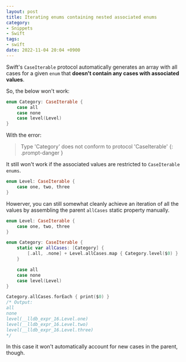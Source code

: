 ```yaml
---
layout: post
title: Iterating enums containing nested associated enums
category:
- Snippets
- Swift
tags:
- swift
date: 2022-11-04 20:04 +0900
---
```

Swift's `CaseIterable` protocol automatically generates an array with all cases for a given `enum` that **doesn't contain any cases with associated values**.  

So, the below won't work:
```swift
enum Category: CaseIterable {
    case all
    case none
    case level(Level)
}
```
With the error:
> Type 'Category' does not conform to protocol 'CaseIterable'
{: .prompt-danger }

It still won't work if the associated values are restricted to `CaseIterable` `enums`.  

```swift
enum Level: CaseIterable {
    case one, two, three
}
```

Howerver, you can still somewhat cleanly achieve an iteration of all the values by assembling the parent `allCases` static property manually.   

```swift
enum Level: CaseIterable {
    case one, two, three
}

enum Category: CaseIterable {
    static var allCases: [Category] {
        [.all, .none] + Level.allCases.map { Category.level($0) }
    }

    case all
    case none
    case level(Level)
}

Category.allCases.forEach { print($0) }
/* Output:
all
none
level(__lldb_expr_16.Level.one)
level(__lldb_expr_16.Level.two)
level(__lldb_expr_16.Level.three)
*/
```

In this case it won't automatically account for new cases in the parent, though.
